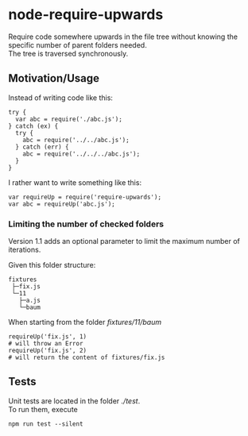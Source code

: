 # node-require-upwards
Require code somewhere upwards in the file tree without knowing the specific number of parent folders needed.  
The tree is traversed synchronously.

## Motivation/Usage
Instead of writing code like this:

```
try {
  var abc = require('./abc.js');
} catch (ex) {
  try {
    abc = require('../../abc.js');
  } catch (err) {
    abc = require('../../../abc.js');
  }
}
```

I rather want to write something like this:

```
var requireUp = require('require-upwards');
var abc = requireUp('abc.js');
```

### Limiting the number of checked folders
Version 1.1 adds an optional parameter to limit the maximum number of iterations.  

Given this folder structure:

```
fixtures
 ├─fix.js
 └─11
   ├─a.js
   └─baum
```

When starting from the folder _fixtures/11/baum_

```
requireUp('fix.js', 1)
# will throw an Error
requireUp('fix.js', 2)
# will return the content of fixtures/fix.js
```

## Tests
Unit tests are located in the folder _./test_.  
To run them, execute

```
npm run test --silent
```